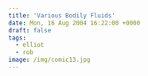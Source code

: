 ```yaml
---
title: 'Various Bodily Fluids'
date: Mon, 16 Aug 2004 16:22:00 +0000
draft: false
tags:
  - elliot
  - rob
image: /img/comic13.jpg
---
```



